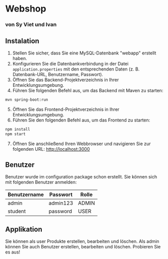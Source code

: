 
# Webshop

### von Sy Viet und Ivan
## Instalation

1. Stellen Sie sicher, dass Sie eine MySQL-Datenbank "webapp" erstellt haben.
2. Konfigurieren Sie die Datenbankverbindung in der Datei `application.properties` mit den entsprechenden Daten (z. B. Datenbank-URL, Benutzername, Passwort).
3. Öffnen Sie das Backend-Projektverzeichnis in Ihrer Entwicklungsumgebung.
4. Führen Sie folgenden Befehl aus, um das Backend mit Maven zu starten:

```sh
mvn spring-boot:run
```
5. Öffnen Sie das Frontend-Projektverzeichnis in Ihrer Entwicklungsumgebung.
6. Führen Sie den folgenden Befehl aus, um das Frontend zu starten:
```sh
npm install
npm start
```
7. Öffnen Sie anschließend Ihren Webbrowser und navigieren Sie zur folgenden URL: [http://localhost:3000](http://localhost:3000)


## Benutzer
Benutzer wurde im configuration package  schon erstellt. Sie können sich mit folgenden Benutzer anmelden:

| Benutzername | Passwort | Rolle |
|--------------|----------| ----- |
| admin        | admin123 | ADMIN |
| student      | password | USER  |

## Applikation
Sie können als user Produkte erstellen, bearbeiten und löschen. Als admin können Sie auch Benutzer erstellen, bearbeiten und löschen.
Probieren Sie es aus!

